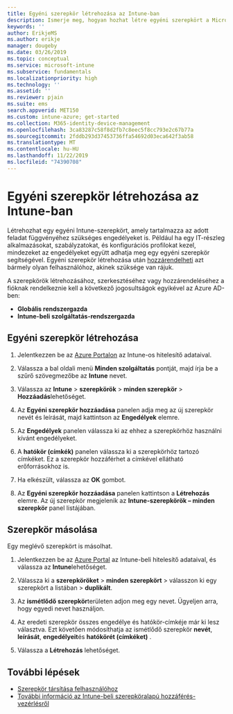 ```yaml
---
title: Egyéni szerepkör létrehozása az Intune-ban
description: Ismerje meg, hogyan hozhat létre egyéni szerepkört a Microsoft Intuneban.
keywords: ''
author: ErikjeMS
ms.author: erikje
manager: dougeby
ms.date: 03/26/2019
ms.topic: conceptual
ms.service: microsoft-intune
ms.subservice: fundamentals
ms.localizationpriority: high
ms.technology: ''
ms.assetid: ''
ms.reviewer: pjain
ms.suite: ems
search.appverid: MET150
ms.custom: intune-azure; get-started
ms.collection: M365-identity-device-management
ms.openlocfilehash: 3ca83287c58f8d2fb7c8eec5f8cc793e2c67b77a
ms.sourcegitcommit: 2fddb293d37453736ffa54692d03eca642f3ab58
ms.translationtype: MT
ms.contentlocale: hu-HU
ms.lasthandoff: 11/22/2019
ms.locfileid: "74390708"
---
```

# <a name="create-a-custom-role-in-intune"></a>Egyéni szerepkör létrehozása az Intune-ban

Létrehozhat egy egyéni Intune-szerepkört, amely tartalmazza az adott feladat függvényéhez szükséges engedélyeket is. Például ha egy IT-részleg alkalmazásokat, szabályzatokat, és konfigurációs profilokat kezel, mindezeket az engedélyeket együtt adhatja meg egy egyéni szerepkör segítségével. Egyéni szerepkör létrehozása után [hozzárendelheti](assign-role.md) azt bármely olyan felhasználóhoz, akinek szüksége van rájuk.

A szerepkörök létrehozásához, szerkesztéséhez vagy hozzárendeléséhez a fióknak rendelkeznie kell a következő jogosultságok egyikével az Azure AD-ben:
- **Globális rendszergazda**
- **Intune-beli szolgáltatás-rendszergazda**

## <a name="to-create-a-custom-role"></a>Egyéni szerepkör létrehozása

1. Jelentkezzen be az [Azure Portalon](https://portal.azure.com) az Intune-os hitelesítő adataival.

2. Válassza a bal oldali menü **Minden szolgáltatás** pontját, majd írja be a szűrő szövegmezőbe az **Intune** nevet.

3. Válassza az **Intune** > **szerepkörök** > **minden szerepkör** > **Hozzáadás**lehetőséget.

4. Az **Egyéni szerepkör hozzáadása** panelen adja meg az új szerepkör nevét és leírását, majd kattintson az **Engedélyek** elemre.

5. Az **Engedélyek** panelen válassza ki az ehhez a szerepkörhöz használni kívánt engedélyeket.

6. A **hatókör (címkék)** panelen válassza ki a szerepkörhöz tartozó címkéket. Ez a szerepkör hozzáférhet a címkével ellátható erőforrásokhoz is.

7. Ha elkészült, válassza az **OK** gombot.

8. Az **Egyéni szerepkör hozzáadása** panelen kattintson a **Létrehozás** elemre. Az új szerepkör megjelenik az **Intune-szerepkörök – minden szerepkör** panel listájában.


## <a name="copy-a-role"></a>Szerepkör másolása

Egy meglévő szerepkört is másolhat.

1. Jelentkezzen be az [Azure Portal](https://portal.azure.com) az Intune-beli hitelesítő adataival, és válassza az **Intune**lehetőséget.

2. Válassza ki a **szerepköröket** > **minden szerepkört** > válasszon ki egy szerepkört a listában > **duplikált**.

3. Az **ismétlődő szerepkör**területen adjon meg egy nevet. Ügyeljen arra, hogy egyedi nevet használjon.

4. Az eredeti szerepkör összes engedélye és hatókör-címkéje már ki lesz választva. Ezt követően módosíthatja az ismétlődő szerepkör **nevét**, **leírását**, **engedélyeit**és **hatókörét (címkéket)** .

5. Válassza a **Létrehozás** lehetőséget. 

## <a name="next-steps"></a>További lépések
- [Szerepkör társítása felhasználóhoz](assign-role.md)
- [További információ az Intune-beli szerepköralapú hozzáférés-vezérlésről](role-based-access-control.md)
